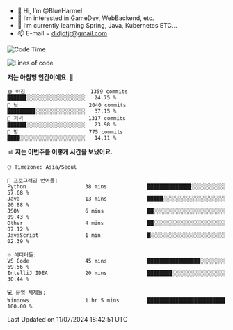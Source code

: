 - 👋 Hi, I’m @BlueHarmel
- 👀 I’m interested in GameDev, WebBackend, etc.
- 🌱 I’m currently learning Spring, Java, Kubernetes ETC...
- 📫 E-mail = dldjdtjr@gmail.com
  <!--START_SECTION:waka-->
![Code Time](http://img.shields.io/badge/Code%20Time-652%20hrs%2023%20mins-blue)

![Lines of code](https://img.shields.io/badge/%EC%A0%80%EB%8A%94%20%EC%97%AC%ED%83%9C%EA%B9%8C%EC%A7%80%20-46.4%20million%20%EC%A4%84%EC%9D%98%20%EC%BD%94%EB%93%9C%EB%A5%BC%20%EC%9E%91%EC%84%B1%ED%96%88%EC%96%B4%EC%9A%94.-blue)

**저는 아침형 인간이에요. 🐤** 

```text
🌞 아침                     1359 commits        ██████░░░░░░░░░░░░░░░░░░░   24.75 % 
🌆 낮　                     2040 commits        █████████░░░░░░░░░░░░░░░░   37.15 % 
🌃 저녁                     1317 commits        ██████░░░░░░░░░░░░░░░░░░░   23.98 % 
🌙 밤　                     775 commits         ████░░░░░░░░░░░░░░░░░░░░░   14.11 % 
```


📊 **저는 이번주를 이렇게 시간을 보냈어요.** 

```text
🕑︎ Timezone: Asia/Seoul

💬 프로그래밍 언어들: 
Python                   38 mins             ██████████████░░░░░░░░░░░   57.68 % 
Java                     13 mins             █████░░░░░░░░░░░░░░░░░░░░   20.88 % 
JSON                     6 mins              ██░░░░░░░░░░░░░░░░░░░░░░░   09.43 % 
Other                    4 mins              ██░░░░░░░░░░░░░░░░░░░░░░░   07.12 % 
JavaScript               1 min               █░░░░░░░░░░░░░░░░░░░░░░░░   02.39 % 

🔥 에디터들: 
VS Code                  45 mins             █████████████████░░░░░░░░   69.56 % 
IntelliJ IDEA            20 mins             ████████░░░░░░░░░░░░░░░░░   30.44 % 

💻 운영 체제들: 
Windows                  1 hr 5 mins         █████████████████████████   100.00 % 
```


 Last Updated on 11/07/2024 18:42:51 UTC
<!--END_SECTION:waka-->
<!---
BlueHarmel/BlueHarmel is a ✨ special ✨ repository because its `README.md` (this file) appears on your GitHub profile.
You can click the Preview link to take a look at your changes.
--->

